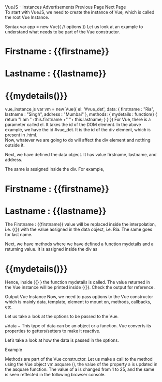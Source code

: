 
VueJS - Instances
Advertisements
 Previous Page Next Page  
To start with VueJS, we need to create the instance of Vue, which is called the root Vue Instance.

Syntax
var app = new Vue({
   // options
})
Let us look at an example to understand what needs to be part of the Vue constructor.

<html>
   <head>
      <title>VueJs Instance</title>
      <script type = "text/javascript" src = "js/vue.js"></script>
   </head>
   <body>
      <div id = "vue_det">
         <h1>Firstname : {{firstname}}</h1>
         <h1>Lastname : {{lastname}}</h1>
         <h1>{{mydetails()}}</h1>
      </div>
      <script type = "text/javascript" src = "js/vue_instance.js"></script>
   </body>
</html>
vue_instance.js
var  vm = new Vue({
   el: '#vue_det',
   data: {
      firstname : "Ria",
      lastname  : "Singh",
      address    : "Mumbai"
   },
   methods: {
      mydetails : function() {
         return "I am "+this.firstname +" "+ this.lastname;
      }
   }
})
For Vue, there is a parameter called el. It takes the id of the DOM element. In the above example, we have the id #vue_det. It is the id of the div element, which is present in .html.

<div id = "vue_det"></div>
Now, whatever we are going to do will affect the div element and nothing outside it.

Next, we have defined the data object. It has value firstname, lastname, and address.

The same is assigned inside the div. For example,

<div id = "vue_det">
   <h1>Firstname : {{firstname}}</h1>
   <h1>Lastname : {{lastname}}</h1>
</div>
The Firstname : {{firstname}} value will be replaced inside the interpolation, i.e. {{}} with the value assigned in the data object, i.e. Ria. The same goes for last name.

Next, we have methods where we have defined a function mydetails and a returning value. It is assigned inside the div as

<h1>{{mydetails()}}</h1>
Hence, inside {{} } the function mydetails is called. The value returned in the Vue instance will be printed inside {{}}. Check the output for reference.

Output
Vue Instance
Now, we need to pass options to the Vue constructor which is mainly data, template, element to mount on, methods, callbacks, etc.

Let us take a look at the options to be passed to the Vue.

#data − This type of data can be an object or a function. Vue converts its properties to getters/setters to make it reactive.

Let’s take a look at how the data is passed in the options.

Example
<html>
   <head>
      <title>VueJs Introduction</title>
      <script type = "text/javascript" src = "js/vue.js"></script>
   </head>
   <body>
      <script type = "text/javascript">
         var _obj = { fname: "Raj", lname: "Singh"}
         
         // direct instance creation
         var vm = new Vue({
            data: _obj
         });
         console.log(vm.fname);
         console.log(vm.$data);
         console.log(vm.$data.fname);
      </script>
   </body>
</html>
Output
Filter
console.log(vm.fname); // prints Raj

console.log(vm.$data); prints the full object as shown above

console.log(vm.$data.fname); // prints Raj

If there is a component, the data object has to be referred from a function as shown in the following code.

<html>
   <head>
      <title>VueJs Introduction</title>
      <script type = "text/javascript" src = "js/vue.js"></script>
   </head>
   <body>
      <script type = "text/javascript">
         var _obj = { fname: "Raj", lname: "Singh"};
         
         // direct instance creation
         var vm = new Vue({
            data: _obj
         });
         console.log(vm.fname);
         console.log(vm.$data);
         console.log(vm.$data.fname);
         
         // must use function when in Vue.extend()
         var Component = Vue.extend({
            data: function () {
               return _obj
            }
         });
         var myComponentInstance = new Component();
         console.log(myComponentInstance.lname);
         console.log(myComponentInstance.$data);
      </script>
   </body>
</html>
In case of a component, the data is a function, which is used with Vue.extend as shown above. The data is a function. For example,

data: function () {
   return _obj
}
To refer to the data from the component, we need to create an instance of it. For example,

var myComponentInstance = new Component();
To fetch the details from the data, we need to do the same as we did with the parent component above. For example.

console.log(myComponentInstance.lname);
console.log(myComponentInstance.$data);
Following are the details displayed in the browser.

Console
Props − Type for props is an array of string or object. It takes an array-based or object-based syntax. They are said to be attributes used to accept data from the parent component.

Example 1
Vue.component('props-demo-simple', {
   props: ['size', 'myMessage']
})
Example 2
Vue.component('props-demo-advanced', {
   props: {
      // just type check
      height: Number,
      
      // type check plus other validations
      age: {
         type: Number,
         default: 0,
         required: true,
         validator: function (value) {
            return value >= 0
         }
      }
   }
})
propsData − This is used for unit testing.

Type − array of string. For example, { [key: string]: any }. It needs to be passed during the creation of Vue instance.

Example
var Comp = Vue.extend({
   props: ['msg'],
   template: '<div>{{ msg }}</div>'
})
var vm = new Comp({
   propsData: {
      msg: 'hello'
   }
})
Computed − Type: { [key: string]: Function | { get: Function, set: Function } }

Example
<html>
   <head>
      <title>VueJs Introduction</title>
      <script type = "text/javascript" src = "js/vue.js"></script>
   </head>
   <body>
      <script type = "text/javascript">
         var vm = new Vue({
            data: { a: 2 },
            computed: {
            
               // get only, just need a function
               aSum: function () {
                  return this.a + 2;
               },
               
               // both get and set
               aSquare: {
                  get: function () {
                     return this.a*this.a;
                  },
                  set: function (v) {
                     this.a = v*2;
                  }
               }
            }
         })
         console.log(vm.aSquare);  // -> 4
         vm.aSquare = 3;
         console.log(vm.a);       // -> 6
         console.log(vm.aSum); // -> 8
      </script>
   </body>
</html>
Computed has two functions aSum and aSquare.

Function aSum just returns this.a+2. Function aSquare again two functions get and set.

Variable vm is an instance of Vue and it calls aSquare and aSum. Also vm.aSquare = 3 calls the set function from aSquare and vm.aSquare calls the get function. We can check the output in the browser which looks like the following screenshot.

Instance of Vue
Methods − Methods are to be included with the Vue instance as shown in the following code. We can access the function using the Vue object.

<html>
   <head>
      <title>VueJs Introduction</title>
      <script type = "text/javascript" src = "js/vue.js"></script>
   </head>
   <body>
      <script type = "text/javascript">
         var vm = new Vue({
            data: { a: 5 },
            methods: {
               asquare: function () {
                  this.a *= this.a;
               }
            }
         })
         vm.asquare();
         console.log(vm.a); // 25
      </script>
   </body>
</html>
Methods are part of the Vue constructor. Let us make a call to the method using the Vue object vm.asquare (), the value of the property a is updated in the asquare function. The value of a is changed from 1 to 25, and the same is seen reflected in the following browser console.

